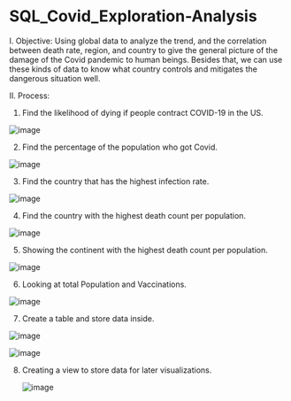# SQL_Covid_Exploration-Analysis

I. Objective:
Using global data to analyze the trend, and the correlation between death rate, region, and country to give the general picture of the damage of the Covid pandemic to human beings. Besides that, we can use these kinds of data to know what country controls and mitigates the dangerous situation well.

II. Process:

1. Find the likelihood of dying if people contract COVID-19 in the US.

  ![image](https://github.com/GiaBaoTranAnalyst/SQL-Covid-Analysis-Exploration/assets/132706047/cf8de096-e234-4d7c-9e87-5ff698367d30)

2. Find the percentage of the population who got Covid.
 
  ![image](https://github.com/GiaBaoTranAnalyst/SQL-Covid-Analysis-Exploration/assets/132706047/aafb8b23-e815-4f75-97ef-ea21f8c34032)

3. Find the country that has the highest infection rate.

  ![image](https://github.com/GiaBaoTranAnalyst/SQL-Covid-Analysis-Exploration/assets/132706047/01479d3c-9009-407c-9fba-7cd05391dafd)

4. Find the country with the highest death count per population.

  ![image](https://github.com/GiaBaoTranAnalyst/SQL-Covid-Analysis-Exploration/assets/132706047/26f07b96-e03d-4232-82d2-c01794141957)

5. Showing the continent with the highest death count per population.
 
  ![image](https://github.com/GiaBaoTranAnalyst/SQL-Covid-Analysis-Exploration/assets/132706047/69c80989-da43-460e-8509-ea0058334267)

6. Looking at total Population and Vaccinations.

  ![image](https://github.com/GiaBaoTranAnalyst/SQL-Covid-Analysis-Exploration/assets/132706047/00cb08dc-5ffc-4cbd-8d5a-b37fb2aeffe2)

7. Create a table and store data inside.

  ![image](https://github.com/GiaBaoTranAnalyst/SQL-Covid-Analysis-Exploration/assets/132706047/d222443b-812d-4a7f-bb3b-e8234de4659b)

  ![image](https://github.com/GiaBaoTranAnalyst/SQL-Covid-Analysis-Exploration/assets/132706047/9f06c2e0-8143-4550-8ac2-37b9429088f6)

8. Creating a view to store data for later visualizations.

   ![image](https://github.com/GiaBaoTranAnalyst/SQL-Covid-Analysis-Exploration/assets/132706047/c0238d95-7196-4e4b-8519-525851ae2168)




